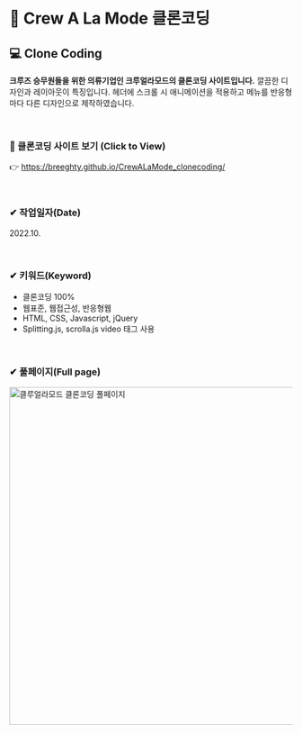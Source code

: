 # 📌 Crew A La Mode 클론코딩

## 💻 Clone Coding 
**크루즈 승무원들을 위한 의류기업인 크루얼라모드의 클론코딩 사이트입니다.** 깔끔한 디자인과 레이아웃이 특징입니다. 헤더에 스크롤 시 애니메이션을 적용하고 메뉴를 반응형마다 다른 디자인으로 제작하였습니다.

<br>

### 👀 클론코딩 사이트 보기 (Click to View) 
👉 <https://breeghty.github.io/CrewALaMode_clonecoding/>

<br>

### ✔ 작업일자(Date)
2022.10.

<br>

### ✔ 키워드(Keyword)
- 클론코딩 100%
- 웹표준, 웹접근성, 반응형웹
- HTML, CSS, Javascript, jQuery
- Splitting.js, scrolla.js video 태그 사용

<br>

### ✔ 풀페이지(Full page)
<img src="./full_crewalamode.png" width="600px" height="auto" alt="클루얼라모드 클론코딩 풀페이지">

